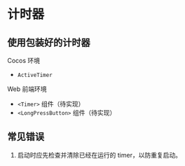 # 计时器

## 使用包装好的计时器

Cocos 环境

- `ActiveTimer`

Web 前端环境

- `<Timer>` 组件（待实现）
- `<LongPressButton>` 组件（待实现）

## 常见错误

1. 启动时应先检查并清除已经在运行的 timer，以防重复启动。
